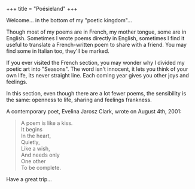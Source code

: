 +++
title = "Poésieland"
+++

Welcome... in the bottom of my "poetic kingdom"...

Though most of my poems are in French, my mother tongue, some are in English. Sometimes I wrote poems directly in English, sometimes I find it useful to translate a French-written poem to share with a friend. You may find some in Italian too, they'll be marked.

If you ever visited the French section, you may wonder why I divided my poetic art into "Seasons". The word isn't innocent, it lets you think of your own life, its never straight line. Each coming year gives you other joys and feelings.

In this section, even though there are a lot fewer poems, the sensibility is the same: openness to life, sharing and feelings frankness.

A contemporary poet, Evelina Jarosz Clark, wrote on August 4th, 2001:

> A poem is like a kiss.
> \
> It begins
> \
> In the heart,
> \
> Quietly,
> \
> Like a wish,
> \
> And needs only
> \
> One other
> \
> To be complete.

Have a great trip...
